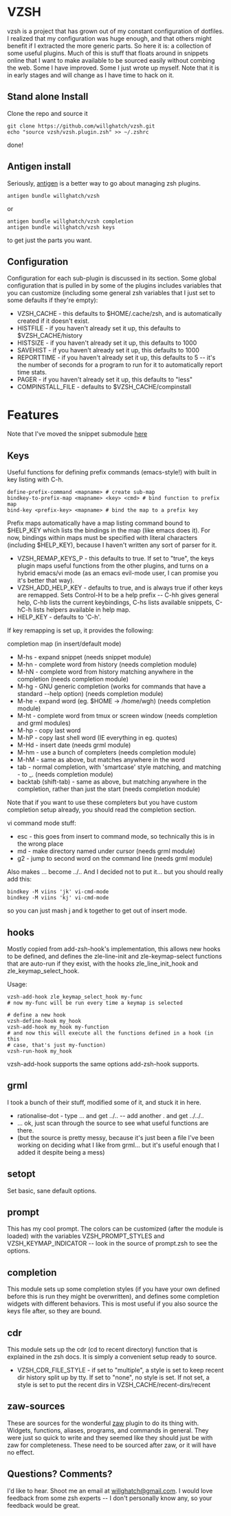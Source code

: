 VZSH
====

vzsh is a project that has grown out of my constant configuration of dotfiles.  I realized that my configuration was huge enough, and that others might benefit if I extracted the more generic parts.  So here it is:  a collection of some useful plugins.  Much of this is stuff that floats around in snippets online that I want to make available to be sourced easily without combing the web.  Some I have improved.  Some I just wrote up myself.  Note that it is in early stages and will change as I have time to hack on it.

Stand alone Install
-------------------

Clone the repo and source it

    git clone https://github.com/willghatch/vzsh.git
    echo "source vzsh/vzsh.plugin.zsh" >> ~/.zshrc

done!

Antigen install
---------------

Seriously, [antigen](https://github.com/zsh-users/antigen) is a better way to go about managing zsh plugins.

    antigen bundle willghatch/vzsh

or

    antigen bundle willghatch/vzsh completion
    antigen bundle willghatch/vzsh keys

to get just the parts you want.

Configuration
-------------

Configuration for each sub-plugin is discussed in its section.  Some global configuration that is pulled in by some of the plugins includes variables that you can customize (including some general zsh variables that I just set to some defaults if they're empty):

- VZSH_CACHE - this defaults to $HOME/.cache/zsh, and is automatically created if it doesn't exist.
- HISTFILE - if you haven't already set it up, this defaults to $VZSH_CACHE/history
- HISTSIZE - if you haven't already set it up, this defaults to 1000
- SAVEHIST - if you haven't already set it up, this defaults to 1000
- REPORTTIME - if you haven't already set it up, this defaults to 5 -- it's the number of seconds for a program to run for it to automatically report time stats.
- PAGER - if you haven't already set it up, this defaults to "less"
- COMPINSTALL_FILE - defaults to $VZSH_CACHE/compinstall

Features
========

Note that I've moved the snippet submodule [here](https://github.com/willghatch/zsh-snippets)

Keys
----

Useful functions for defining prefix commands (emacs-style!) with built in key listing with C-h.

    define-prefix-command <mapname> # create sub-map
    bindkey-to-prefix-map <mapname> <key> <cmd> # bind function to prefix map
    bind-key <prefix-key> <mapname> # bind the map to a prefix key

Prefix maps automatically have a map listing command bound to $HELP_KEY which lists the bindings in the map (like emacs does it).
For now, bindings within maps must be specified with literal characters (including $HELP_KEY), because I haven't written any sort of parser for it.

- VZSH_REMAP_KEYS_P - this defaults to true.  If set to "true", the keys plugin maps useful functions from the other plugins, and turns on a hybrid emacs/vi mode (as an emacs evil-mode user, I can promise you it's better that way).
- VZSH_ADD_HELP_KEY - defaults to true, and is always true if other keys are remapped.  Sets Control-H to be a help prefix -- C-hh gives general help, C-hb lists the current keybindings, C-hs lists available snippets, C-hC-h lists helpers available in help map.
- HELP_KEY - defaults to 'C-h'.

If key remapping is set up, it provides the following:

completion map (in insert/default mode)

- M-hs - expand snippet (needs snippet module)
- M-hn - complete word from history (needs completion module)
- M-hN - complete word from history matching anywhere in the completion (needs completion module)
- M-hg - GNU generic completion (works for commands that have a standard --help option) (needs completion module)
- M-he - expand word (eg. $HOME -> /home/wgh) (needs completion module)
- M-ht - complete word from tmux or screen window (needs completion and grml modules)
- M-hp - copy last word
- M-hP - copy last shell word (IE everything in eg. quotes)
- M-Hd - insert date (needs grml module)
- M-hm - use a bunch of completers (needs completion module)
- M-hM - same as above, but matches anywhere in the word
- tab - normal completion, with 'smartcase' style matching, and matching - to _. (needs completion module)
- backtab (shift-tab) - same as above, but matching anywhere in the completion, rather than just the start (needs completion module)

Note that if you want to use these completers but you have custom completion setup already, you should read the completion section.

vi command mode stuff:
- esc - this goes from insert to command mode, so technically this is in the wrong place
- md - make directory named under cursor (needs grml module)
- g2 - jump to second word on the command line (needs grml module)

Also makes ... become ../..
And I decided not to put it... but you should really add this:

    bindkey -M viins 'jk' vi-cmd-mode
    bindkey -M viins 'kj' vi-cmd-mode

so you can just mash j and k together to get out of insert mode.

hooks
-----

Mostly copied from add-zsh-hook's implementation, this allows new hooks to be defined, and defines the zle-line-init and zle-keymap-select functions that are auto-run if they exist, with the hooks zle_line_init_hook and zle_keymap_select_hook.

Usage:

    vzsh-add-hook zle_keymap_select_hook my-func
    # now my-func will be run every time a keymap is selected

    # define a new hook
    vzsh-define-hook my_hook
    vzsh-add-hook my_hook my-function
    # and now this will execute all the functions defined in a hook (in this
    # case, that's just my-function)
    vzsh-run-hook my_hook

vzsh-add-hook supports the same options add-zsh-hook supports.

grml
----

I took a bunch of their stuff, modified some of it, and stuck it in here.

- rationalise-dot - type ... and get ../.. -- add another . and get ../../..
- ... ok, just scan through the source to see what useful functions are there.
- (but the source is pretty messy, because it's just been a file I've been working on deciding what I like from grml... but it's useful enough that I added it despite being a mess)

setopt
------

Set basic, sane default options.

prompt
------

This has my cool prompt.  The colors can be customized (after the module is loaded) with the variables VZSH_PROMPT_STYLES and VZSH_KEYMAP_INDICATOR -- look in the source of prompt.zsh to see the options.

completion
----------

This module sets up some completion styles (if you have your own defined before this is run they might be overwritten), and defines some completion widgets with different behaviors.  This is most useful if you also source the keys file after, so they are bound.

cdr
---

This module sets up the cdr (cd to recent directory) function that is explained in the zsh docs.  It is simply a convenient setup ready to source.

- VZSH_CDR_FILE_STYLE - if set to "multiple", a style is set to keep recent dir history split up by tty.  If set to "none", no style is set.  If not set, a style is set to put the recent dirs in VZSH_CACHE/recent-dirs/recent

zaw-sources
-----------

These are sources for the wonderful [zaw](https://github.com/zsh-users/zaw) plugin to do its thing with.  Widgets, functions, aliases, programs, and commands in general.  They were just so quick to write and they seemed like they should just be with zaw for completeness.  These need to be sourced after zaw, or it will have no effect.

Questions? Comments?
--------------------

I'd like to hear.  Shoot me an email at willghatch@gmail.com.  I would love feedback from some zsh experts -- I don't personally know any, so your feedback would be great.

